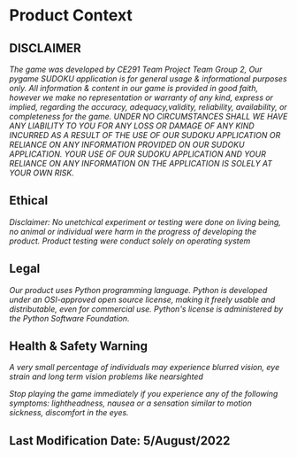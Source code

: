 # Product Context

## DISCLAIMER

*The game was developed by CE291 Team Project Team Group 2, Our pygame SUDOKU application is for general usage & informational purposes only. All information & content in our game is provided in good faith, however we make no representation or warranty of any kind, express or implied, regarding the accuracy, adequacy,validity, reliability, availability, or completeness for the game. UNDER NO CIRCUMSTANCES SHALL WE HAVE ANY LIABILITY TO YOU FOR ANY LOSS OR DAMAGE OF ANY KIND INCURRED AS A RESULT OF THE USE OF OUR SUDOKU APPLICATION OR RELIANCE ON ANY INFORMATION PROVIDED ON OUR SUDOKU APPLICATION. YOUR USE OF OUR SUDOKU APPLICATION AND YOUR RELIANCE ON ANY INFORMATION ON THE APPLICATION IS SOLELY AT YOUR OWN RISK.*


## Ethical

*Disclaimer: No unetchical experiment or testing were done on living being, no animal or individual were harm in the progress of developing the product. Product testing were conduct solely on operating system*

## Legal

*Our product uses Python programming language. Python is developed under an OSI-approved open source license, making it freely usable and distributable, even for commercial use. Python's license is administered by the Python Software Foundation.*


## Health & Safety Warning

*A very small percentage of individuals may experience blurred vision, eye strain and long term vision problems like nearsighted*

*Stop playing the game immediately if you experience any of the following symptoms: lightheadness, nausea or a sensation similar to motion sickness, discomfort in the eyes.*



## Last Modification Date: 5/August/2022